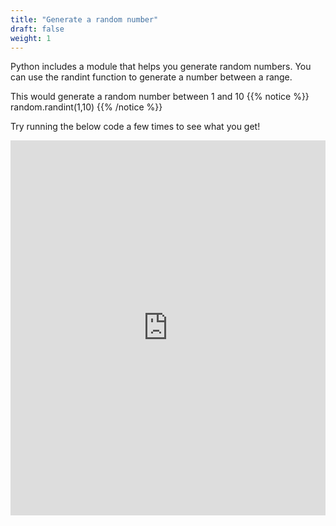 ```yaml
---
title: "Generate a random number"
draft: false
weight: 1
---
```


Python includes a module that helps you generate random numbers. You can use the randint function to generate a number between a range.

This would generate a random number between 1 and 10
    {{% notice %}}
    random.randint(1,10)
    {{% /notice %}}

Try running the below code a few times to see what you get!
<iframe height="600px" width="100%" src="https://repl.it/@nuevofoundation/Python-guessnumber-random?lite=true" scrolling="no" frameborder="no" allowtransparency="true" allowfullscreen="true" sandbox="allow-forms allow-pointer-lock allow-popups allow-same-origin allow-scripts allow-modals"></iframe>

